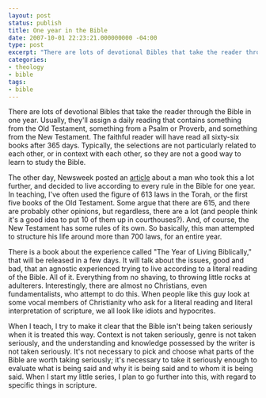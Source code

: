 ```yaml
---
layout: post
status: publish
title: One year in the Bible
date: 2007-10-01 22:23:21.000000000 -04:00
type: post
excerpt: "There are lots of devotional Bibles that take the reader through the Bible in one year. Usually, they'll assign a daily reading that contains something from the Old Testament, something from a Psalm or Proverb, and something from the New Testament. The faithful reader will have read all sixty-six books after 365 days. Typically, the selections are not particularly related to each other, or in context with each other, so they are not a good way to learn to study the Bible."
categories:
- theology
- bible
tags:
- bible
---
```

There are lots of devotional Bibles that take the reader through the Bible in one year. Usually, they'll assign a daily reading that contains something from the Old Testament, something from a Psalm or Proverb, and something from the New Testament. The faithful reader will have read all sixty-six books after 365 days. Typically, the selections are not particularly related to each other, or in context with each other, so they are not a good way to learn to study the Bible.

The other day, Newsweek posted an <a href="http://www.msnbc.msn.com/id/20910659/site/newsweek/page/0/">article</a> about a man who took this a lot further, and decided to live according to every rule in the Bible for one year. In teaching, I've often used the figure of 613 laws in the Torah, or the first five books of the Old Testament. Some argue that there are 615, and there are probably other opinions, but regardless, there are a lot (and people think it's a good idea to put 10 of them up in courthouses?). And, of course, the New Testament has some rules of its own. So basically, this man attempted to structure his life around more than 700 laws, for an entire year.

There is a book about the experience called "The Year of Living Biblically," that will be released in a few days. It will talk about the issues, good and bad, that an agnostic experienced trying to live according to a literal reading of the Bible. All of it. Everything from no shaving, to throwing little rocks at adulterers. Interestingly, there are almost no Christians, even fundamentalists, who attempt to do this. When people like this guy look at some vocal members of Christianity who ask for a literal reading and literal interpretation of scripture, we all look like idiots and hypocrites.

When I teach, I try to make it clear that the Bible isn't being taken seriously when it is treated this way. Context is not taken seriously, genre is not taken seriously, and the understanding and knowledge possessed by the writer is not taken seriously. It's not necessary to pick and choose what parts of the Bible are worth taking seriously; it's necessary to take it seriously enough to evaluate what is being said and why it is being said and to whom it is being said. When I start my little series, I plan to go further into this, with regard to specific things in scripture.
